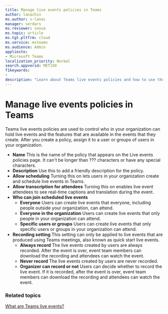 ```yaml
---
title: Manage live events policies in Teams
author: lanachin
ms.author: v-lanac
manager: serdars
ms.reviewer: sonua
ms.topic: article
ms.tgt.pltfrm: cloud
ms.service: msteams
ms.audience: Admin
appliesto:
- Microsoft Teams
localization_priority: Normal
search.appverid: MET150
f1keywords:
- 
description: "Learn about Teams live events policies and how to use them to manage settings for users in your organization who hold live events."
---
```


# Manage live events policies in Teams

Teams live events policies are used to control who in your organization can hold live events and the features that are available in the events that they create. After you create a policy, assign it to a user or groups of users in your organization. 

- **Name** This is the name of the policy that appears on the Live events policies page. It can't be longer than ??? characters or have any special characters.  
- **Description** Use this to add a friendly description for the policy. 
- **Allow scheduling** Turning this on lets users in your organization create and schedule live events in Teams.  
- **Allow transcription for attendees** Turning this on enables live event attendees to see real-time captions and translation during the event. 
- **Who can join scheduled live events**
    - **Everyone** Users can create live events that everyone, including people outside your organization, can attend.  
    - **Everyone in the organization** Users can create live events that only people in your organization can attend. 
    - **Specific users or groups** Users can create live events that only specific users or groups in your organization can attend. 
- **Recording setting**
This setting can only be applied to live events that are produced using Teams meetings, also known as quick start live events.  
    - **Always record** The live events created by users are always recorded. After the event is over, event team members can download the recording and attendees can watch the event. 
    - **Never record** The live events created by users are never recorded.
    - **Organizer can record or not** Users can decide whether to record the live event. If it is recorded, after the event is over, event team members can download the recording and attendees can watch the event. 

 ### Related topics
[What are Teams live events?](what-are-teams-live-events.md)